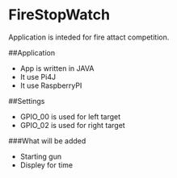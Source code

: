 # FireStopWatch
Application is inteded for fire attact competition.

##Application
- App is written in JAVA
- It use Pi4J
- It use RaspberryPI

##Settings
- GPIO_00 is used for left target
- GPIO_02 is used for right target

###What will be added
 - Starting gun
 - Displey for time
